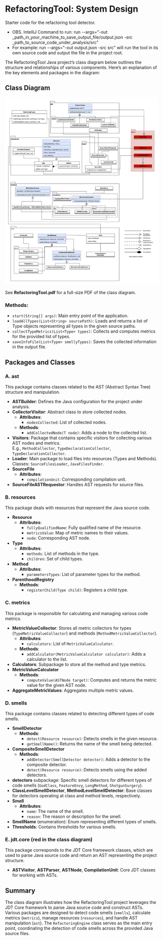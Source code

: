 # RefactoringTool: System Design
Starter code for the refactoring tool detector.

 - OBS. IntelliJ Command to run: run --args="-out _path_in_your_machine_to_save_output_file/output.json -src _path_to_source_code_under_analysis/src"
 - For example: run --args="-out output.json -src src" will run the tool in its own source code and output the file in the project root.


The RefactoringTool Java project’s class diagram below outlines the structure and relationships of various components. Here’s an explanation of the key elements and packages in the diagram:


## Class Diagram

![Class Diagram](Refactoring%20Tool.png)

See **RefactoringTool.pdf** for a full-size PDF of the class diagram.



### Methods:
- `start(String[] args)`: Main entry point of the application.
- `loadAllTypes(List<String> sourcePath)`: Loads and returns a list of Type objects representing all types in the given source paths.
- `collectTypeMetrics(List<Type> types)`: Collects and computes metrics for the provided list of types.
- `saveInfoFile(List<Type> smellyTypes)`: Saves the collected information in the output file.

## Packages and Classes

### A. ast

This package contains classes related to the AST (Abstract Syntax Tree) structure and manipulation.

- **ASTBuilder**: Defines the Java configuration for the project under analysis.
- **CollectorVisitor**: Abstract class to store collected nodes.
    - **Attributes**:
        - `nodesCollected`: List of collected nodes.
    - **Methods**:
        - `addCollectedNode(T node)`: Adds a node to the collected list.
- **Visitors**: Package that contains specific visitors for collecting various AST nodes and metrics.  
  E.g., `MethodCollector`, `TypeDeclarationCollector`, `TypeDeclarationCollector`.
- **Loader**: Main package to load files into resources (Types and Methods).  
  Classes: `SourceFilesLoader`, `JavaFilesFinder`.
- **SourceFile**
    - **Attributes**:
        - `compilationUnit`: Corresponding compilation unit.
- **SourceFileASTRequestor**: Handles AST requests for source files.

### B. resources

This package deals with resources that represent the Java source code.

- **Resource**
    - **Attributes**:
        - `fullyQualifiedName`: Fully qualified name of the resource.
        - `metricsValue`: Map of metric names to their values.
        - `node`: Corresponding AST node.
- **Type**
    - **Attributes**:
        - `methods`: List of methods in the type.
        - `children`: Set of child types.
- **Method**
    - **Attributes**:
        - `parametersTypes`: List of parameter types for the method.
- **ParenthoodRegistry**
    - **Methods**:
        - `registerChild(Type child)`: Registers a child type.

### C. metrics

This package is responsible for calculating and managing various code metrics.

- **MetricValueCollector**: Stores all metric collectors for types (`TypeMetricValueCollector`) and methods (`MethodMetricValueCollector`).
    - **Attributes**:
        - `calculators`: List of `MetricValueCalculator`.
    - **Methods**:
        - `addCalculator(MetricValueCalculator calculator)`: Adds a calculator to the list.
- **Calculators**: Subpackage to store all the method and type metrics.
- **MetricValueCalculator**
    - **Methods**:
        - `computeValue(ASTNode target)`: Computes and returns the metric value for the given AST node.
- **AggregateMetricValues**: Aggregates multiple metric values.

### D. smells

This package contains classes related to detecting different types of code smells.

- **SmellDetector**
    - **Methods**:
        - `detect(Resource resource)`: Detects smells in the given resource.
        - `getSmellName()`: Returns the name of the smell being detected.
- **CompositeSmellDetector**
    - **Methods**:
        - `addDetector(SmellDetector detector)`: Adds a detector to the composite detector.
        - `detect(Resource resource)`: Detects smells using the added detectors.
- **detectors** subpackage: Specific smell detectors for different types of code smells (`GodClass`, `FeatureEnvy`, `LongMethod`, `ShotgunSurgery`).
- **ClassLevelSmellDetector**, **MethodLevelSmellDetector**: Base classes for detectors operating at class and method levels, respectively.
- **Smell**
    - **Attributes**:
        - `name`: The name of the smell.
        - `reason`: The reason or description for the smell.
- **SmellName** (enumeration): Enum representing different types of smells.
- **Thresholds**: Contains thresholds for various smells.

### E. jdt.core (red in the class diagram)

This package corresponds to the JDT Core framework classes, which are used to parse Java source code and return an AST representing the project structure.

- **ASTVisitor**, **ASTParser**, **ASTNode**, **CompilationUnit**: Core JDT classes for working with ASTs.

## Summary

The class diagram illustrates how the RefactoringTool project leverages the JDT Core framework to parse Java source code and construct ASTs. Various packages are designed to detect code smells (`smells`), calculate metrics (`metrics`), manage resources (`resources`), and handle AST manipulation (`ast`). The `RefactoringEngine` class serves as the main entry point, coordinating the detection of code smells across the provided Java source files.


